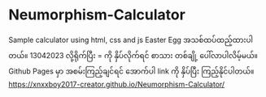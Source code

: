 # Neumorphism-Calculator
Sample calculator using html, css and js
Easter Egg အသစ်ထပ်ထည့်ထားပါတယ်။ 13042023 လို့ရိုက်ပြီး = ကို နှိပ်လိုက်ရင် စာသား တစ်ချို့ ပေါ်လာပါလိမ့်မယ်။
Github Pages မှာ အစမ်းကြည့်ချင်ရင် အောက်ပါ link ကို နှိပ်ပြီး ကြည့်နိုင်ပါတယ်။
https://xnxxboy2017-creator.github.io/Neumorphism-Calculator/